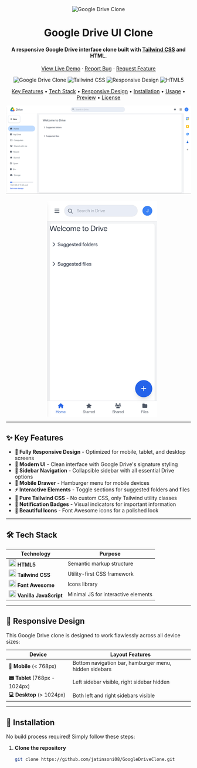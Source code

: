<div align="center">
  <img src="https://upload.wikimedia.org/wikipedia/commons/thumb/1/12/Google_Drive_icon_%282020%29.svg/1200px-Google_Drive_icon_%282020%29.svg.png" 
       alt="Google Drive Clone" width="100">
  <h1>Google Drive UI Clone</h1>
  <h4>A responsive Google Drive interface clone built with 
      <a href="https://tailwindcss.com" target="_blank">Tailwind CSS</a> and HTML.</h4>

  <p>
    <a href="https://jatinsoni08.github.io/GoogleDriveClone/">View Live Demo</a> ·
    <a href="https://github.com/jatinsoni08/GoogleDriveClone/issues">Report Bug</a> ·
    <a href="https://github.com/jatinsoni08/GoogleDriveClone/issues">Request Feature</a>
  </p>

  <p>
    <img src="https://img.shields.io/badge/Google%20Drive-Clone-blue?style=for-the-badge&logo=google-drive" alt="Google Drive Clone">
    <img src="https://img.shields.io/badge/Tailwind-CSS-38B2AC?style=for-the-badge&logo=tailwind-css" alt="Tailwind CSS">
    <img src="https://img.shields.io/badge/Design-Responsive-green?style=for-the-badge" alt="Responsive Design">
    <img src="https://img.shields.io/badge/HTML5-E34F26?style=for-the-badge&logo=html5&logoColor=white" alt="HTML5">
  </p>

  <p>
    <a href="#key-features">Key Features</a> •
    <a href="#tech-stack">Tech Stack</a> •
    <a href="#responsive-design">Responsive Design</a> •
    <a href="#installation">Installation</a> •
    <a href="#usage">Usage</a> •
    <a href="#preview">Preview</a> •
    <a href="#license">License</a>
  </p>

  <div style="display: flex; justify-content: center; gap: 20px; flex-wrap: wrap;">
    <img src="googledrive.png" alt="Google Drive Clone Desktop Preview" width="600"> <br>
    <img src="mobileview.jpg" alt="Google Drive Clone Mobile Preview" width="300">
  </div>
</div>

---

## ✨ Key Features

- **📱 Fully Responsive Design** - Optimized for mobile, tablet, and desktop screens
- **🎨 Modern UI** - Clean interface with Google Drive's signature styling
- **🧭 Sidebar Navigation** - Collapsible sidebar with all essential Drive options
- **🍔 Mobile Drawer** - Hamburger menu for mobile devices
- **⚡ Interactive Elements** - Toggle sections for suggested folders and files
- **🎯 Pure Tailwind CSS** - No custom CSS, only Tailwind utility classes
- **🔔 Notification Badges** - Visual indicators for important information
- **🌈 Beautiful Icons** - Font Awesome icons for a polished look

---

## 🛠️ Tech Stack

| Technology | Purpose |
|------------|---------|
| <img src="https://cdn.worldvectorlogo.com/logos/html-1.svg" width="20" height="20"> **HTML5** | Semantic markup structure |
| <img src="https://cdn.worldvectorlogo.com/logos/tailwind-css-2.svg" width="20" height="20"> **Tailwind CSS** | Utility-first CSS framework |
| <img src="https://cdn.worldvectorlogo.com/logos/font-awesome-1.svg" width="20" height="20"> **Font Awesome** | Icons library |
| <img src="https://cdn.worldvectorlogo.com/logos/javascript-1.svg" width="20" height="20"> **Vanilla JavaScript** | Minimal JS for interactive elements |

---

## 📱 Responsive Design

This Google Drive clone is designed to work flawlessly across all device sizes:

| Device | Layout Features |
|--------|----------------|
| **📱 Mobile** (< 768px) | Bottom navigation bar, hamburger menu, hidden sidebars |
| **📟 Tablet** (768px - 1024px) | Left sidebar visible, right sidebar hidden |
| **💻 Desktop** (> 1024px) | Both left and right sidebars visible |

---

## 🚀 Installation

No build process required! Simply follow these steps:

1. **Clone the repository**
   ```bash
   git clone https://github.com/jatinsoni08/GoogleDriveClone.git
